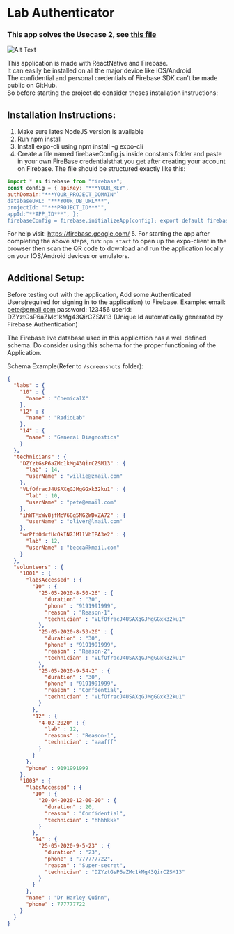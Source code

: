 # Lab Authenticator
### This app solves the Usecase 2, see [this file](PCTUseCasesforCollegesv2.pdf)

![Alt Text](https://media.giphy.com/media/iIMJMWdzCNnCjQxPTR/source.gif)

This application is made with ReactNative and Firebase.<br>
It can easily be installed on all the major device like IOS/Android. <br>
The confidential and personal credentials of Firebase SDK can't be made public on GitHub. <br>
So before starting the project do consider theses installation instructions:

## Installation Instructions:

1. Make sure lates NodeJS version is available
2. Run npm install
3. Install expo-cli using npm install -g expo-cli
4. Create a file named firebaseConfig.js inside constants folder and paste in your own FireBase credentialsthat you get after creating your account on Firebase.
The file should be structured exactly like this: <br>
```jsx
import * as firebase from "firebase"; 
const config = { apiKey: "***YOUR_KEY",
authDomain:"***YOUR_PROJECT_DOMAIN"` 
databaseURL: "***YOUR_DB_URL***", 
projectId: ""***PROJECT_ID***"", 
appId:"**APP_ID***", }; 
firebaseConfig = firebase.initializeApp(config); export default firebaseConfig;
```
For help visit: https://firebase.google.com/
5. For starting the app after completing the above steps, run: `npm start` 
to open up the expo-client in the browser then scan the QR code to download and run the application locally on your IOS/Android devices or emulators.

## Additional Setup:
Before testing out with the application, Add some Authenticated Users(required for signing in to the application) to Firebase.
Example:
email: pete@email.com 
password: 123456
userId: DZYztGsP6aZMc1kMg43QirCZSM13 (Unique Id automatically generated by Firebase Authentication)


The Firebase live database used in this application has a well defined schema. Do consider using this
schema for the proper functioning of the Application.

Schema Example(Refer to `/screenshots` folder):

```json
{
  "labs" : {
    "10" : {
      "name" : "ChemicalX"
    },
    "12" : {
      "name" : "RadioLab"
    },
    "14" : {
      "name" : "General Diagnostics"
    }
  },
  "technicians" : {
    "DZYztGsP6aZMc1kMg43QirCZSM13" : {
      "lab" : 14,
      "userName" : "willie@zmail.com"
    },
    "VLfOfracJ4USAXqGJMgGGxk32ku1" : {
      "lab" : 10,
      "userName" : "pete@email.com"
    },
    "ihWTMxWv8jfMcV68q5NG2WDxZA72" : {
      "userName" : "oliver@lmail.com"
    },
    "wrPfdOdrfUcOkIN2JMllVhIBA3e2" : {
      "lab" : 12,
      "userName" : "becca@kmail.com"
    }
  },
  "volunteers" : {
    "1001" : {
      "labsAccessed" : {
        "10" : {
          "25-05-2020-8-50-26" : {
            "duration" : "30",
            "phone" : "9191991999",
            "reason" : "Reason-1",
            "technician" : "VLfOfracJ4USAXqGJMgGGxk32ku1"
          },
          "25-05-2020-8-53-26" : {
            "duration" : "30",
            "phone" : "9191991999",
            "reason" : "Reason-2",
            "technician" : "VLfOfracJ4USAXqGJMgGGxk32ku1"
          },
          "25-05-2020-9-54-2" : {
            "duration" : "30",
            "phone" : "9191991999",
            "reason" : "Confdential",
            "technician" : "VLfOfracJ4USAXqGJMgGGxk32ku1"
          }
        },
        "12" : {
          "4-02-2020" : {
            "lab" : 12,
            "reasons" : "Reason-1",
            "technician" : "aaafff"
          }
        }
      },
      "phone" : 9191991999
    },
    "1003" : {
      "labsAccessed" : {
        "10" : {
          "20-04-2020-12-00-20" : {
            "duration" : 20,
            "reason" : "Confidential",
            "technician" : "hhhhkkk"
          }
        },
        "14" : {
          "25-05-2020-9-5-23" : {
            "duration" : "23",
            "phone" : "777777722",
            "reason" : "Super-secret",
            "technician" : "DZYztGsP6aZMc1kMg43QirCZSM13"
          }
        }
      },
      "name" : "Dr Harley Quinn",
      "phone" : 777777722
    }
  }
}
```
